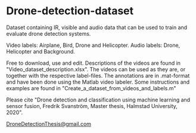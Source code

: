 # Drone-detection-dataset
Dataset containing IR, visible and audio data that can be used to train and evaluate drone detection systems.

Video labels: Airplane, Bird, Drone and Helicopter.
Audio labels: Drone, Helicopter and Background.

Free to download, use and edit.
Descriptions of the videos are found in "Video_dataset_description.xlsx".
The videos can be used as they are, or together with the respective label-files.
The annotations are in .mat-format and have been done using the Matlab video labeler.
Some instructions and examples are found in "Create_a_dataset_from_videos_and_labels.m"

Please cite "Drone detection and classification using machine learning and sensor fusion, Fredrik Svanström, Master thesis, Halmstad University, 2020".

DroneDetectionThesis@gmail.com
